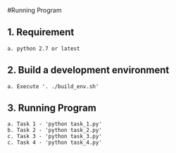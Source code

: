 #Running Program
## 1. Requirement
    a. python 2.7 or latest

## 2. Build a development environment
    a. Execute '. ./build_env.sh'

## 3. Running Program
    a. Task 1 - 'python task_1.py'
    b. Task 2 - 'python task_2.py'
    c. Task 3 - 'python task_3.py'
    c. Task 4 - 'python task_4.py'
